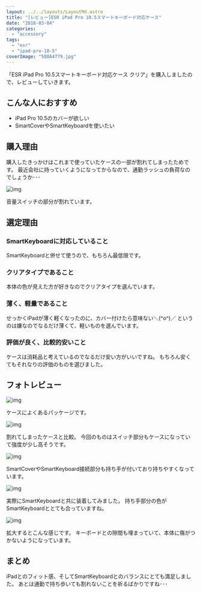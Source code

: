 ```yaml
---
layout: ../../layouts/LayoutMd.astro
title: "[レビュー]ESR iPad Pro 10.5スマートキーボード対応ケース"
date: "2018-03-04"
categories: 
  - "accessory"
tags: 
  - "esr"
  - "ipad-pro-10-5"
coverImage: "5Q0A4779.jpg"
---
```


「ESR iPad Pro 10.5スマートキーボード対応ケース クリア」を購入しましたので、レビューしていきます。

<div data-vc_mylinkbox_id="889318685"></div>

## こんな人におすすめ

- iPad Pro 10.5のカバーが欲しい
- SmartCoverやSmartKeyboardを使いたい

## 購入理由

購入したきっかけはこれまで使っていたケースの一部が割れてしまったためです。 最近会社に持っていくようになってからなので、通勤ラッシュの負荷なのでしょうか･･･

![img](/archive/images/5Q0A4766.jpg)

音量スイッチの部分が割れています。

## 選定理由

### SmartKeyboardに対応していること

SmartKeyboardと併せて使うので、もちろん最低限です。

### クリアタイプであること

本体の色が見えた方が好きなのでクリアタイプを選んでいます。

### 薄く、軽量であること

せっかくiPadが薄く軽くなったのに、カバー付けたら意味ない＼(^o^)／ というのは嫌なのでなるだけ薄くて、軽いものを選んでいます。

### 評価が良く、比較的安いこと

ケースは消耗品と考えているのでなるだけ安い方がいいですね。 もちろん安くてもそれなりの評価のものを選びました。

## フォトレビュー

![img](/archive/images/5Q0A4765.jpg)

ケースによくあるパッケージです。

![img](/archive/images/5Q0A4768.jpg)

割れてしまったケースと比較。 今回のものはスイッチ部分もケースになっていて強度が少し高そうです。

![img](/archive/images/5Q0A4769.jpg)

SmartCoverやSmartKeyboard接続部分も持ち手が付いており持ちやすくなっています。

![img](/archive/images/5Q0A4779.jpg)

実際にSmartKeyboardと共に装着してみました。 持ち手部分の色がSmartKeyboardととても合っていますね。

![img](/archive/images/5Q0A4780.jpg)

拡大するとこんな感じです。 キーボードとの隙間も埋まっていて、本体に傷がつかないようになっています。

## まとめ

iPadとのフィット感、そしてSmartKeyboardとのバランスにとても満足しました。 あとは通勤で持ち歩いても割れないことを祈るばかりですね･･･

<div data-vc_mylinkbox_id="889318685"></div>
